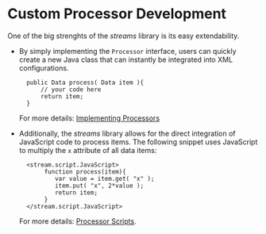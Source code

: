 Custom Processor Development
============================

One of the big strenghts of the *streams* library is its easy extendability. 

* By simply
implementing the `Processor` interface, users can quickly create a new Java class that
can instantly be integrated into XML configurations.


        public Data process( Data item ){
        	// your code here
        	return item;
    	}
	For more details: [Implementing Processors](processor.html)
	

* Additionally, the *streams* library allows for the direct integration of JavaScript
code to process items. The following snippet uses JavaScript to multiply the `x`
attribute of all data items:

        <stream.script.JavaScript>
             function process(item){
             	var value = item.get( "x" );
             	item.put( "x", 2*value );
             	return item;
             }
        </stream.script.JavaScript>

	For more details: [Processor Scripts](scripting.html).